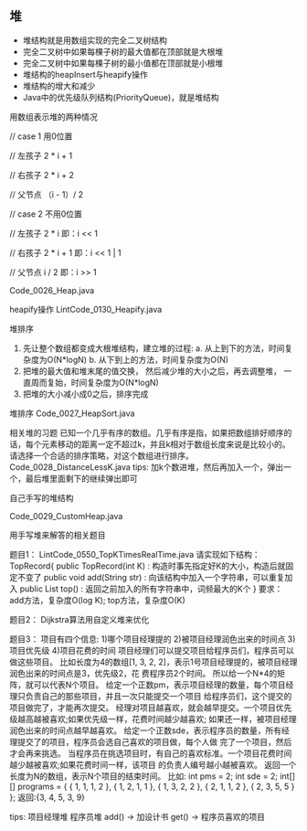 ## 堆

- 堆结构就是用数组实现的完全二叉树结构
- 完全二叉树中如果每棵子树的最大值都在顶部就是大根堆
- 完全二叉树中如果每棵子树的最小值都在顶部就是小根堆
- 堆结构的heapInsert与heapify操作
- 堆结构的增大和减少
- Java中的优先级队列结构(PriorityQueue)，就是堆结构

用数组表示堆的两种情况

// case 1 用0位置

// 左孩子 2 * i + 1

// 右孩子 2 * i + 2

// 父节点 （i - 1）/ 2

// case 2 不用0位置

// 左孩子 2 * i 即：i << 1

// 右孩子 2 * i + 1 即：i << 1 | 1

// 父节点 i / 2 即：i >> 1

Code_0026_Heap.java 


heapify操作
LintCode_0130_Heapify.java


堆排序 

1. 先让整个数组都变成大根堆结构，建立堆的过程: 
   a. 从上到下的方法，时间复杂度为O(N*logN) 
   b. 从下到上的方法，时间复杂度为O(N)
2. 把堆的最大值和堆末尾的值交换， 然后减少堆的大小之后，再去调整堆， 一直周而复始，时间复杂度为O(N*logN) 
3. 把堆的大小减小成0之后，排序完成


堆排序
Code_0027_HeapSort.java


相关堆的习题
已知一个几乎有序的数组。几乎有序是指，如果把数组排好顺序的话，每个元素移动的距离一定不超过k，并且k相对于数组长度来说是比较小的。 请选择一个合适的排序策略，对这个数组进行排序。
Code_0028_DistanceLessK.java
tips:
加k个数进堆，然后再加入一个，弹出一个，最后堆里面剩下的继续弹出即可


自己手写的堆结构 

Code_0029_CustomHeap.java


用手写堆来解答的相关题目

题目1：
LintCode_0550_TopKTimesRealTime.java
请实现如下结构：
TopRecord{
public TopRecord(int K)  :  构造时事先指定好K的大小，构造后就固定不变了
public  void add(String str)  :   向该结构中加入一个字符串，可以重复加入
public  List<String> top() : 返回之前加入的所有字符串中，词频最大的K个
}
要求：
add方法，复杂度O(log K);
top方法，复杂度O(K)


题目2：
Dijkstra算法用自定义堆来优化

题目3：
项目有四个信息:
1)哪个项目经理提的
2)被项目经理润色出来的时间点
3)项目优先级
4)项目花费的时间
项目经理们可以提交项目给程序员们，程序员可以做这些项目。
比如长度为4的数组[1, 3, 2, 2]，表示1号项目经理提的，被项目经理润色出来的时间点是3，优先级2，花 费程序员2个时间。
所以给一个N*4的矩阵，就可以代表N个项目。 给定一个正数pm，表示项目经理的数量，每个项目经理只负责自己的那些项目，并且一次只能提交一个项目 给程序员们，这个提交的项目做完了，才能再次提交。 经理对项目越喜欢，就会越早提交。一个项目优先级越高越被喜欢;如果优先级一样，花费时间越少越喜欢; 如果还一样，被项目经理润色出来的时间点越早越喜欢。 给定一个正数sde，表示程序员的数量，所有经理提交了的项目，程序员会选自己喜欢的项目做，每个人做 完了一个项目，然后才会再来挑选。 当程序员在挑选项目时，有自己的喜欢标准。一个项目花费时间越少越被喜欢;如果花费时间一样，该项目 的负责人编号越小越被喜欢。
返回一个长度为N的数组，表示N个项目的结束时间。
比如:
int pms = 2;
int sde = 2;
int[][] programs = { { 1, 1, 1, 2 }, { 1, 2, 1, 1 }, { 1, 3, 2, 2 }, { 2, 1, 1, 2 }, { 2, 3, 5, 5 } };
返回:{3, 4, 5, 3, 9}

tips:
项目经理堆
程序员堆
add() -> 加设计书
get() -> 程序员喜欢的项目